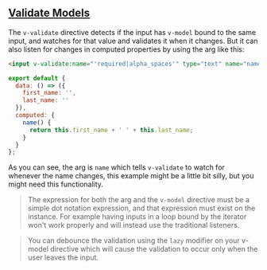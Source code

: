 ## [Validate Models](#validate-model-example)

The `v-validate` directive detects if the input has `v-model` bound to the same input, and watches for that value and validates it when it changes. But it can also listen for changes in computed properties by using the arg like this:

```html
<input v-validate:name="'required|alpha_spaces'" type="text" name="name">
```

```js
export default {
  data: () => ({
    first_name: '',
    last_name: ''
  }),
  computed: {
    name() {
      return this.first_name + ' ' + this.last_name;
    }
  }
};
```

As you can see, the arg is `name` which tells `v-validate` to watch for whenever the name changes, this example might be a little bit silly, but you might need this functionality.

> The expression for both the arg and the `v-model` directive must be a simple dot notation expression, and that expression must exist on the instance. For example having inputs in a loop bound by the iterator won't work properly and will instead use the traditional listeners.

> You can debounce the validation using the `lazy` modifier on your v-model directive which will cause the validation to occur only when the user leaves the input.
